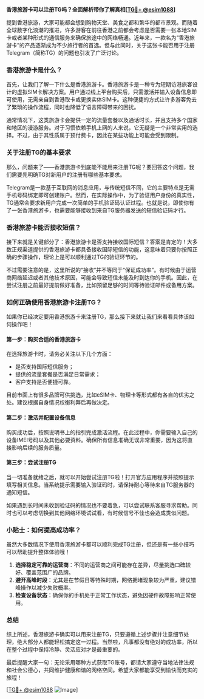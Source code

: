 **香港旅游卡可以注册TG吗？全面解析带你了解真相[[TG💪+ @esim1088](https://t.me/s/esim1088)]**

提到香港旅游，大家可能都会想到购物天堂、美食之都和繁华的都市景观。而随着全球数字化浪潮的推进，许多游客在前往香港之前都会考虑是否需要一张本地SIM卡或者某种形式的通信服务来确保旅途中的网络畅通。近年来，一款名为“香港旅游卡”的产品逐渐成为不少旅行者的首选。但与此同时，关于这张卡能否用于注册Telegram（简称TG）的问题也引发了广泛讨论。

### 香港旅游卡是什么？

首先，让我们了解一下什么是香港旅游卡。香港旅游卡是一种专为短期访港旅客设计的虚拟SIM卡解决方案。用户通过线上平台购买后，只需激活并输入设备信息即可使用，无需亲自到香港取卡或更换实体SIM卡。这种便捷的方式让许多游客免去了繁琐的操作流程，同时也降低了语言障碍带来的困扰。

通常情况下，这类旅游卡会提供一定的流量套餐以及通话时长，并且支持多个国家和地区的漫游服务。对于习惯依赖手机上网的人来说，它无疑是一个非常实用的选择。不过，由于其性质属于预付费卡，因此在某些功能上可能会受到限制。

### 关于注册TG的基本要求

那么，问题来了——香港旅游卡到底能不能用来注册TG呢？要回答这个问题，我们需要先明确TG对新用户的注册有哪些基本要求。

Telegram是一款基于互联网的消息应用，与传统短信不同，它的主要特点是无需手机号码绑定即可创建账户。然而，在实际操作中，为了验证用户身份的真实性，TG通常会要求新用户完成一次简单的手机验证码认证过程。也就是说，即使你有了一张香港旅游卡，也需要能够接收到来自TG服务器发送的短信验证码才行。

### 香港旅游卡能否接收短信？

接下来就是关键部分了：香港旅游卡是否支持接收国际短信？答案是肯定的！大多数正规渠道提供的香港旅游卡都具备接收国际短信的功能，这意味着只要你按照正确的步骤操作，理论上是可以顺利通过TG的验证环节的。

不过需要注意的是，这里所说的“接收”并不等同于“保证成功率”。有时候由于运营商网络延迟或者其他技术原因，可能会导致短信未能及时到达你的手机。因此，在尝试注册之前最好提前做好准备，比如预留足够的时间等待验证邮件或备用方案。

### 如何正确使用香港旅游卡注册TG？

如果你已经决定要用香港旅游卡来注册TG，那么接下来就让我们来看看具体该如何操作吧！

#### 第一步：购买合适的香港旅游卡
在选择旅游卡时，请务必关注以下几个方面：
- 是否支持国际短信服务；
- 提供的流量套餐是否满足日常需求；
- 客户支持是否便捷可靠。

目前市面上有很多品牌可供挑选，比如eSIM卡、物理卡等形式都有各自的优劣之处。建议根据自身情况权衡利弊后再做决定。

#### 第二步：激活并配置设备信息
购买成功后，按照说明书上的指引完成激活流程。在此过程中，你需要输入自己的设备IMEI号码以及其他必要资料。确保所有信息准确无误非常重要，因为这将直接影响后续的服务质量。

#### 第三步：尝试注册TG
当一切准备就绪之后，就可以开始尝试注册TG啦！打开官方应用程序并按照提示填写相关信息。当系统提示需要输入验证码时，请保持耐心等待来自TG服务器的通知短信。

如果遇到长时间未收到验证码的情况也不要着急，可以尝试联系客服寻求帮助。同时也可以考虑切换到其他网络环境试试看，有时候信号不佳也会造成类似问题。

### 小贴士：如何提高成功率？

虽然大多数情况下使用香港旅游卡都可以顺利完成TG注册，但还是有一些小技巧可以帮助提升整体体验哦！

1. **选择稳定可靠的运营商**：不同的运营商之间可能存在差异，尽量挑选口碑较好、覆盖范围广的品牌。
2. **避开高峰时段**：尤其是在节假日等特殊时期，网络拥堵现象较为严重，建议错峰操作以减少失败概率。
3. **检查设备状态**：确保你的手机处于正常工作状态，避免因硬件故障影响正常使用。

### 总结

综上所述，香港旅游卡确实可以用来注册TG，只要遵循上述步骤并注意细节处理，绝大部分人都能轻松搞定这一过程。当然啦，凡事都没有绝对的成功率，所以在整个过程中保持冷静、灵活应对才是最重要的。

最后提醒大家一句：无论采用哪种方式获取TG账号，都请大家遵守当地法律法规和社会公德心，共同维护健康和谐的网络空间。希望大家都能享受到愉快而充实的旅程！

[[TG💪+ @esim1088](https://t.me/s/esim1088) ![Image](https://i.postimg.cc/4NQfJmqS/Snipaste-2025-05-13-00-14-12.png)]